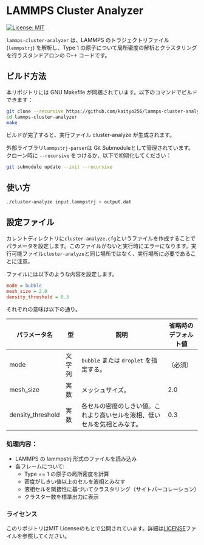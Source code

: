 # LAMMPS Cluster Analyzer

[![License: MIT](https://img.shields.io/badge/License-MIT-yellow.svg)](LICENSE)

`lammps-cluster-analyzer` は、LAMMPS のトラジェクトリファイル (`lammpstrj`) を解析し、Type 1 の原子について局所密度の解析とクラスタリングを行うスタンドアロンの C++ コードです。

## ビルド方法

本リポジトリには GNU Makefile が同梱されています。以下のコマンドでビルドできます：

```bash
git clone --recursive https://github.com/kaityo256/lammps-cluster-analyzer.git
cd lammps-cluster-analyzer
make
```

ビルドが完了すると、実行ファイル cluster-analyze が生成されます。

外部ライブラリ`lammpstrj-parser`は Git Submoduleとして管理されています。クローン時に `--recursive` をつけるか、以下で初期化してください：

```sh
git submodule update --init --recursive
```

## 使い方

```sh
./cluster-analyze input.lammpstrj > output.dat
```

## 設定ファイル

カレントディレクトリに`cluster-analyze.cfg`というファイルを作成することでパラメータを設定します。このファイルがないと実行時にエラーになります。実行可能ファイル`cluster-analyze`と同じ場所ではなく、実行場所に必要であることに注意。

ファイルには以下のような内容を設定します。

```cfg
mode = bubble
mesh_size = 2.0
density_threshold = 0.3
```

それぞれの意味は以下の通り。

| パラメータ名        | 型       | 説明                                                                 | 省略時のデフォルト値 |
|---------------------|----------|----------------------------------------------------------------------|----------------------|
| mode                | 文字列   | `bubble` または `droplet` を指定する。                               | （必須）             |
| mesh_size           | 実数     | メッシュサイズ。                                                     | 2.0                  |
| density_threshold   | 実数     | 各セルの密度のしきい値。これより高いセルを液相、低いセルを気相とみなす。 | 0.3                  |


### 処理内容：

* LAMMPS の lammpstrj 形式のファイルを読み込み
* 各フレームについて:
    * Type == 1 の原子の局所密度を計算
    * 密度がしきい値以上のセルを液相とみなす
    * 液相セルを隣接性に基づいてクラスタリング（サイトパーコレーション）
    * クラスター数を標準出力に表示

### ライセンス

このリポジトリはMIT Licenseのもとで公開されています。詳細は[LICENSE](LICENSE)ファイルを参照してください。

